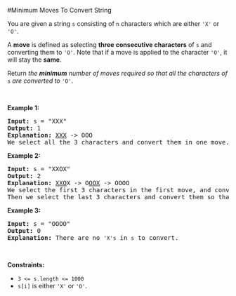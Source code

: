 #Minimum Moves To Convert String
<p>You are given a string <code>s</code> consisting of <code>n</code> characters which are either <code>'X'</code> or <code>'O'</code>.</p>
<p>A <strong>move</strong> is defined as selecting <strong>three</strong> <strong>consecutive characters</strong> of <code>s</code> and converting them to <code>'O'</code>. Note that if a move is applied to the character <code>'O'</code>, it will stay the <strong>same</strong>.</p>
<p>Return <em>the <strong>minimum</strong> number of moves required so that all the characters of </em><code>s</code><em> are converted to </em><code>'O'</code>.</p>
<p> </p>
<p><strong class="example">Example 1:</strong></p>
<pre><strong>Input:</strong> s = "XXX"
<strong>Output:</strong> 1
<strong>Explanation:</strong> <u>XXX</u> -&gt; OOO
We select all the 3 characters and convert them in one move.
</pre>
<p><strong class="example">Example 2:</strong></p>
<pre><strong>Input:</strong> s = "XXOX"
<strong>Output:</strong> 2
<strong>Explanation:</strong> <u>XXO</u>X -&gt; O<u>OOX</u> -&gt; OOOO
We select the first 3 characters in the first move, and convert them to <code>'O'</code>.
Then we select the last 3 characters and convert them so that the final string contains all <code>'O'</code>s.</pre>
<p><strong class="example">Example 3:</strong></p>
<pre><strong>Input:</strong> s = "OOOO"
<strong>Output:</strong> 0
<strong>Explanation:</strong> There are no <code>'X's</code> in <code>s</code> to convert.
</pre>
<p> </p>
<p><strong>Constraints:</strong></p>
<ul>
<li><code>3 &lt;= s.length &lt;= 1000</code></li>
<li><code>s[i]</code> is either <code>'X'</code> or <code>'O'</code>.</li>
</ul>
